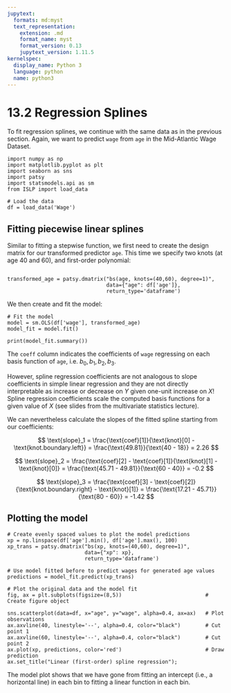 ```yaml
---
jupytext:
  formats: md:myst
  text_representation:
    extension: .md
    format_name: myst
    format_version: 0.13
    jupytext_version: 1.11.5
kernelspec:
  display_name: Python 3
  language: python
  name: python3
---
```


# 13.2 Regression Splines

To fit regression splines, we continue with the same data as in the previous section. Again, we want to predict `wage` from `age` in the Mid-Atlantic Wage Dataset.

```{code-cell}
import numpy as np
import matplotlib.pyplot as plt
import seaborn as sns
import patsy
import statsmodels.api as sm
from ISLP import load_data

# Load the data
df = load_data('Wage')
```

## Fitting piecewise linear splines

Similar to fitting a stepwise function, we first need to create the design matrix for our transformed predictor `age`. This time we specify two knots (at age 40 and 60), and first-order polynomial:

```{code-cell}

transformed_age = patsy.dmatrix("bs(age, knots=(40,60), degree=1)",
                                data={"age": df['age']},
                                return_type='dataframe')
```

We then create and fit the model:

```{code-cell}
# Fit the model
model = sm.OLS(df['wage'], transformed_age)
model_fit = model.fit()

print(model_fit.summary())
```

The `coeff` column indicates the coefficients of `wage` regressing on each basis function of `age`, i.e. $b_0, b_1, b_2, b_3$. 

However, spline regression coefficients are not analogous to slope coefficients in simple linear regression and they are not directly interpretable as increase or decrease on $Y$ given one-unit increase on $X$! Spline regression coefficients scale the computed basis functions for a given value of $X$ (see slides from the multivariate statistics lecture).

We can nevertheless calculate the slopes of the fitted spline starting from our coefficients:

$$
\text{slope}_1 = \frac{\text{coef}[1]}{\text{knot}[0] - \text{knot.boundary.left}} = \frac{\text{49.81}}{\text{40 - 18}} = 2.26
$$

$$
\text{slope}_2 = \frac{\text{coef}[2] - \text{coef}[1]}{\text{knot}[1] - \text{knot}[0]} = \frac{\text{45.71 - 49.81}}{\text{60 - 40}} = -0.2
$$

$$
\text{slope}_3 = \frac{\text{coef}[3] - \text{coef}[2]}{\text{knot.boundary.right} - \text{knot}[1]} = \frac{\text{17.21 - 45.71}}{\text{80 - 60}} = -1.42
$$


## Plotting the model

```{code-cell}
# Create evenly spaced values to plot the model predictions
xp = np.linspace(df['age'].min(), df['age'].max(), 100)
xp_trans = patsy.dmatrix("bs(xp, knots=(40,60), degree=1)",
                         data={"xp": xp},
                         return_type='dataframe')

# Use model fitted before to predict wages for generated age values
predictions = model_fit.predict(xp_trans)

# Plot the original data and the model fit
fig, ax = plt.subplots(figsize=(8,5))                           # Create figure object

sns.scatterplot(data=df, x="age", y="wage", alpha=0.4, ax=ax)   # Plot observations
ax.axvline(40, linestyle='--', alpha=0.4, color="black")        # Cut point 1
ax.axvline(60, linestyle='--', alpha=0.4, color="black")        # Cut point 2
ax.plot(xp, predictions, color='red')                           # Draw prediction
ax.set_title("Linear (first-order) spline regression");
```

The model plot shows that we have gone from fitting an intercept (i.e., a horizontal line) in each bin to fitting a linear function in each bin.